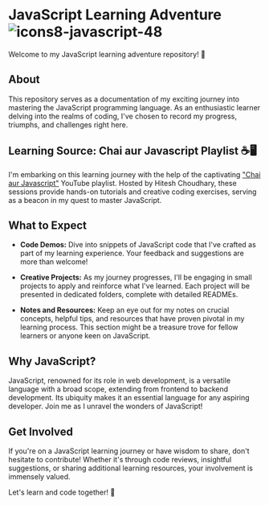 # JavaScript Learning Adventure ![icons8-javascript-48](https://github.com/shivlloyd/Learn_Javascript/assets/41133545/31be441f-72e8-4444-9447-1ca0ac3ae786)

Welcome to my JavaScript learning adventure repository! 👋

## About

This repository serves as a documentation of my exciting journey into mastering the JavaScript programming language. As an enthusiastic learner delving into the realms of coding, I've chosen to record my progress, triumphs, and challenges right here.

## Learning Source: Chai aur Javascript Playlist ☕🖥️

I'm embarking on this learning journey with the help of the captivating ["Chai aur Javascript"](https://youtube.com/playlist?list=PLu71SKxNbfoBuX3f4EOACle2y-tRC5Q37&si=wHAJ2JVnomsNIIt3) YouTube playlist. Hosted by Hitesh Choudhary, these sessions provide hands-on tutorials and creative coding exercises, serving as a beacon in my quest to master JavaScript.

## What to Expect

- **Code Demos:** Dive into snippets of JavaScript code that I've crafted as part of my learning experience. Your feedback and suggestions are more than welcome!

- **Creative Projects:** As my journey progresses, I'll be engaging in small projects to apply and reinforce what I've learned. Each project will be presented in dedicated folders, complete with detailed READMEs.

- **Notes and Resources:** Keep an eye out for my notes on crucial concepts, helpful tips, and resources that have proven pivotal in my learning process. This section might be a treasure trove for fellow learners or anyone keen on JavaScript.

## Why JavaScript?

JavaScript, renowned for its role in web development, is a versatile language with a broad scope, extending from frontend to backend development. Its ubiquity makes it an essential language for any aspiring developer. Join me as I unravel the wonders of JavaScript!

## Get Involved

If you're on a JavaScript learning journey or have wisdom to share, don't hesitate to contribute! Whether it's through code reviews, insightful suggestions, or sharing additional learning resources, your involvement is immensely valued.

Let's learn and code together! 🚀
